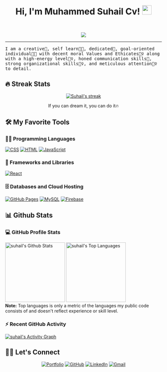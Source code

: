 <h1 align="center">
Hi, I'm Muhammed Suhail Cv!
  <img src="https://media.giphy.com/media/hvRJCLFzcasrR4ia7z/giphy.gif" width="30">
 </h1>
<br/>

<p align="center">
  <a href="https://github.com/DenverCoder1/readme-typing-svg"><img src="https://readme-typing-svg.herokuapp.com?lines=React+Developer;Web+Designer;Self%20Taught%20Developer;Always%20learning%20new%20things&center=true&width=380&height=45"></a>
</p>
<hr/>
<samp>
I am a creative🎡, self learn👩‍🎓, dedicated🎯, goal-oriented individual👩‍💻 with decent moral Values and Ethicates🙇‍♀️ along with a high-energy level🤹‍♀️, honed communication skills👐, strong organizational skills👮‍♀️, and meticulous attention🕵️‍♀️ to detail.
</samp>

## 🔥 Streak Stats
<p align="center">
  <a href="https://github.com/DenverCoder1/github-readme-streak-stats">
    <img title="🔥 Get streak stats for your profile at git.io/streak-stats" alt="Suhail's streak" src="https://github-readme-streak-stats.herokuapp.com?user=cv-suhail&theme=merko&hide_border=true&date_format=%5BY.%5Dn.j"/>
  </a>
  <p align="center"> If you can dream it, you can do it🔥 </p>
</p>


## 🛠️ My Favorite Tools

### 👨‍💻 Programming Languages
<p>
    <a href="https://github.com/search?q=user%3ADenverCoder1+is%3Arepo+language%3Acss"><img alt="CSS" src="https://img.shields.io/badge/CSS%20-%231572B6.svg?logo=css3&logoColor=white"></a>
    <a href="https://github.com/search?q=user%3ADenverCoder1+is%3Arepo+language%3Ahtml"><img alt="HTML" src="https://img.shields.io/badge/HTML%20-%23E34F26.svg?logo=html5&logoColor=white"></a>
    <a href="https://github.com/search?q=user%3ADenverCoder1+is%3Arepo+language%3Ajavascript"><img alt="JavaScript" src="https://img.shields.io/badge/JavaScript%20-%23F7DF1E.svg?logo=javascript&logoColor=black"></a>

### 🧰 Frameworks and Libraries
<p>
    <a href="#"><img alt="React" src="https://img.shields.io/badge/React%20-%2320232a.svg?logo=react&logoColor=%2361DAFB"></a>
</p>

### 🗄️ Databases and Cloud Hosting
<p>
    <a href="#"><img alt="GitHub Pages" src="https://img.shields.io/badge/GitHub%20Pages-%23327FC7.svg?logo=github&logoColor=white"></a>
    <a href="#"><img alt="MySQL" src="https://img.shields.io/badge/MySQL-%2300f.svg?logo=mysql&logoColor=white"></a>
    <a href="#"><img alt="Firebase" src ="https://img.shields.io/badge/Firebase-%23316192.svg?logo=firebase&logoColor=white"></a>
</p>

## 📊 Github Stats

### 💻 GitHub Profile Stats
 <p> 
    <a href="https://github.com/anuraghazra/github-readme-stats"><img alt="suhail's Github Stats" src="https://github-readme-stats.vercel.app/api?username=cv-suhail&show_icons=true&count_private=true&theme=react&hide_border=true&bg_color=1F222E&title_color=F85D7F&icon_color=F8D866" height="192px"/></a>
  <a href="https://github.com/anuraghazra/github-readme-stats"><img alt="suhail's Top Languages" src="https://github-readme-stats.vercel.app/api/top-langs/?username=cv-suhail&langs_count=8&layout=compact&theme=react&hide_border=true&bg_color=1F222E&title_color=F85D7F&icon_color=F8D866" height="192px"/></a>
  <br/>
  <b>Note:</b> Top languages is only a metric of the languages my public code consists of and doesn't reflect experience or skill level.
</p>

### ⚡ Recent GitHub Activity
<p>
 <a href="https://github.com/ashutosh00710/github-readme-activity-graph"><img alt="suhail's Activity Graph" src="https://activity-graph.herokuapp.com/graph?username=cv-suhail&custom_title=cvsuhail's%20Contribution%20Graph&bg_color=1F222E&color=F8D866&line=F85D7F&point=FFFFFF&hide_border=true" /></a>
 <br/>
</p>

## 🙋‍♀️ Let's Connect
<p align="center">
	<a href="https://cvsuhail.github.io/web/" target="_blank"><img src="https://img.icons8.com/bubbles/50/000000/web.png" alt="Portfolio"/></a>
	<a href="https://github.com/cv-suhail" target="_blank"><img src="https://img.icons8.com/bubbles/50/000000/github.png" alt="GitHub"/></a>
	<a href="https://www.linkedin.com/in/suhailcv/" target="_blank"><img src="https://img.icons8.com/bubbles/50/000000/linkedin.png" alt="LinkedIn"/></a>
	<a href="mailto:cvsuhail.ckd@gmail.com" target="_blank"><img src="https://img.icons8.com/bubbles/50/000000/gmail.png" alt="Gmail"/></a>
</p>
